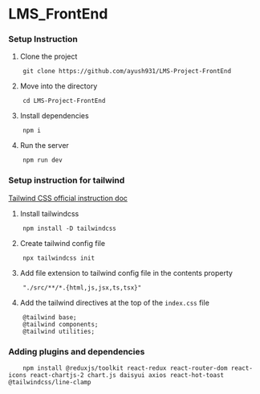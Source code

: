 # LMS_FrontEnd

### Setup Instruction

1. Clone the project

```
    git clone https://github.com/ayush931/LMS-Project-FrontEnd
```
2. Move into the directory

```
    cd LMS-Project-FrontEnd
```

3. Install dependencies

```
    npm i
```

4. Run the server

```
    npm run dev
```

### Setup instruction for tailwind

[Tailwind CSS official instruction doc](https://tailwindcss.com/docs/installation)

1. Install tailwindcss

```
    npm install -D tailwindcss
```

2. Create tailwind config file

```
    npx tailwindcss init
```

3. Add file extension to tailwind config file in the contents property

```
    "./src/**/*.{html,js,jsx,ts,tsx}"
```

4. Add the tailwind directives at the top of the `index.css` file

```
    @tailwind base;
    @tailwind components;
    @tailwind utilities;
```

### Adding plugins and dependencies

```
    npm install @reduxjs/toolkit react-redux react-router-dom react-icons react-chartjs-2 chart.js daisyui axios react-hot-toast @tailwindcss/line-clamp
```